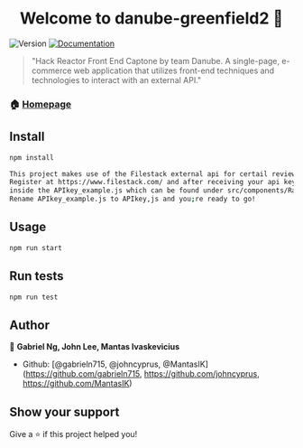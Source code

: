 <h1 align="center">Welcome to danube-greenfield2 👋</h1>
<p>
  <img alt="Version" src="https://img.shields.io/badge/version-0.1.0-blue.svg?cacheSeconds=2592000" />
  <a href="https://github.com/Danube-River-HR/project-greenfield2" target="_blank">
    <img alt="Documentation" src="https://img.shields.io/badge/documentation-yes-brightgreen.svg" />
  </a>
</p>

> &#34;Hack Reactor Front End Captone by team Danube. A single-page, e-commerce web application that utilizes front-end techniques and technologies to interact with an external API.&#34;

### 🏠 [Homepage](https://github.com/Danube-River-HR/project-greenfield2)

## Install

```sh
npm install

This project makes use of the Filestack external api for certail review features.
Register at https://www.filestack.com/ and after receiving your api key place it
inside the APIkey_example.js which can be found under src/components/RatingsAndReviews.
Rename APIkey_example.js to APIkey,js and you;re ready to go!
```

## Usage

```sh
npm run start
```

## Run tests

```sh
npm run test
```

## Author

👤 **Gabriel Ng, John Lee, Mantas Ivaskevicius**

* Github: [@gabrieln715, @johncyprus, @MantasIK]
(https://github.com/gabrieln715, https://github.com/johncyprus, https://github.com/MantasIK)

## Show your support

Give a ⭐️ if this project helped you!

